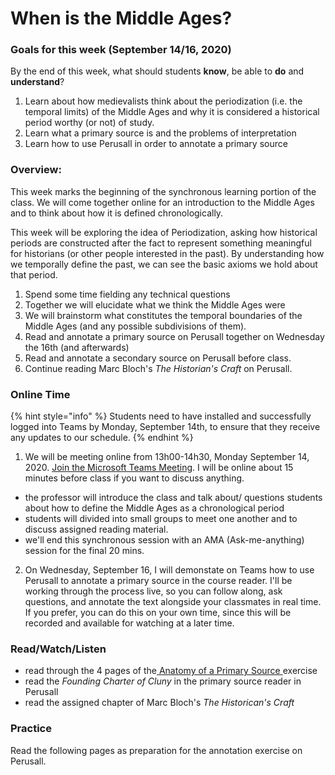 # When is the Middle Ages?

### Goals for this week \(September 14/16, 2020\)

By the end of this week, what should students **know**, be able to **do** and **understand**?

1. Learn about how medievalists think about the periodization \(i.e. the temporal limits\) of the Middle Ages and why it is considered a historical period worthy \(or not\) of study.
2. Learn what a primary source is and the problems of interpretation 
3. Learn how to use Perusall in order to annotate a primary source 

### Overview:

This week marks the beginning of the synchronous learning portion of the class. We will come together online for an introduction to the Middle Ages and to think about how it is defined chronologically. 

This week will be exploring the idea of Periodization, asking how historical periods are constructed after the fact to represent something meaningful for historians \(or other people interested in the past\). By understanding how we temporally define the past, we can see the basic axioms we hold about that period. 

1. Spend some time fielding any technical questions
2. Together we will elucidate what we think the Middle Ages were
3. We will brainstorm what constitutes the temporal boundaries of the Middle Ages \(and any possible subdivisions of them\). 
4. Read and annotate a primary source on Perusall together on Wednesday the 16th \(and afterwards\)
5. Read and annotate a secondary source on Perusall before class. 
6. Continue reading Marc Bloch's _The Historian's Craft_ on Perusall. 

### **Online Time**

{% hint style="info" %}
Students need to have installed and successfully logged into Teams by Monday, September 14th, to ensure that they receive any updates to our schedule. 
{% endhint %}

1. We will be meeting online from 13h00-14h30, Monday September 14, 2020.  [Join the Microsoft Teams Meeting](https://teams.microsoft.com/l/meetup-join/19%3a3aa1fa742db944319f92713dd21474ef%40thread.tacv2/1591640213241?context=%7b%22Tid%22%3a%226ad91895-de06-485e-bc51-fce126cc8530%22%2c%22Oid%22%3a%22b8e11e76-90c8-4bf2-a5e3-cca184e3c823%22%7d). I will be online about 15 minutes before class if you want to discuss anything.  

* the professor will introduce the class and talk about/ questions students about how to define the Middle Ages as a chronological period
* students will divided into small groups to meet one another and to discuss assigned reading material.
* we'll end this synchronous session with an AMA \(Ask-me-anything\) session for the final 20 mins.

2. On Wednesday, September 16,  I will demonstate on Teams how to use Perusall to annotate a primary source in the course reader. I'll be working through the process live, so you can follow along, ask questions, and annotate the text alongside your classmates in real time. If you prefer, you can do this on your own time, since this will be recorded and available for watching at a later time. 

### Read/Watch/Listen

* read through the 4 pages of the[ Anatomy of a Primary Source ](../course-info/syllabus/coursework/assignments/2.-document-annotation-exercise.md)exercise
* read the _Founding Charter of Cluny_ in the primary source reader in Perusall
* read the assigned chapter of Marc Bloch's _The Historican's Craft_

### Practice

Read the following pages as preparation for the annotation exercise on Perusall.

